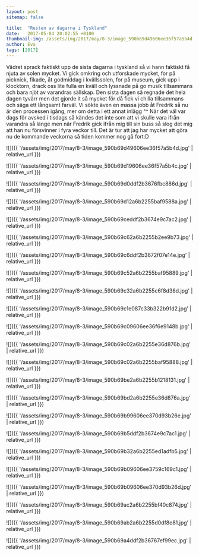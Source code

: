```yaml
---
layout: post
sitemap: false

title:  "Resten av dagarna i Tyskland"
date:   2017-05-04 20:02:55 +0100
thumbnail-img: /assets/img/2017/may/8-3/image_590b69d49606ee36f57a5b4d.jpg
author: Eva
tags: [2017]
---
```


Vädret sprack faktiskt upp de sista dagarna i tyskland så vi hann faktiskt få njuta av solen mycket. Vi gick omkring och utforskade mycket, for på picknick, fikade, åt godmiddag i kvällssolen, for på museum, gick upp i klocktorn, drack oss lite fulla en kväll och lyssnade på go musik tillsammans och bara njöt av varandras sällskap. Den sista dagen så regnade det hela dagen tyvärr men det gjorde it så mycket för då fick vi chilla tillsammans och säga ett långsamt farväl. Vi sökte även en massa jobb åt Fredrik så nu är den processen igång, mer om detta i ett annat inlägg ^^ När det väl var dags för avsked i tisdags så kändes det inte som att vi skulle vara ifrån varandra så länge men när Fredrik gick ifrån mig till sin buss så slog det mig att han nu försvinner i fyra veckor till. Det är tur att jag har mycket att göra nu de kommande veckorna så tiden kommer nog gå fort:D

![]({{ '/assets/img/2017/may/8-3/image_590b69d49606ee36f57a5b4d.jpg'  | relative_url }})

![]({{ '/assets/img/2017/may/8-3/image_590b69d19606ee36f57a5b4c.jpg'  | relative_url }})

![]({{ '/assets/img/2017/may/8-3/image_590b69d0ddf2b3676fbc886d.jpg'  | relative_url }})

![]({{ '/assets/img/2017/may/8-3/image_590b69d12a6b2255baf9588a.jpg'  | relative_url }})

![]({{ '/assets/img/2017/may/8-3/image_590b69ceddf2b3674e9c7ac2.jpg'  | relative_url }})

![]({{ '/assets/img/2017/may/8-3/image_590b69c62a6b2255b2ee9b73.jpg'  | relative_url }})

![]({{ '/assets/img/2017/may/8-3/image_590b69c6ddf2b3672f07e14e.jpg'  | relative_url }})

![]({{ '/assets/img/2017/may/8-3/image_590b69c52a6b2255baf95889.jpg'  | relative_url }})

![]({{ '/assets/img/2017/may/8-3/image_590b69c32a6b2255c6f8d38d.jpg'  | relative_url }})

![]({{ '/assets/img/2017/may/8-3/image_590b69c1e087c33b322b91d2.jpg'  | relative_url }})

![]({{ '/assets/img/2017/may/8-3/image_590b69c09606ee36f6e9148b.jpg'  | relative_url }})

![]({{ '/assets/img/2017/may/8-3/image_590b69c02a6b2255e36d876b.jpg'  | relative_url }})

![]({{ '/assets/img/2017/may/8-3/image_590b69c02a6b2255baf95888.jpg'  | relative_url }})

![]({{ '/assets/img/2017/may/8-3/image_590b69be2a6b2255b1218131.jpg'  | relative_url }})

![]({{ '/assets/img/2017/may/8-3/image_590b69bd2a6b2255e36d876a.jpg'  | relative_url }})

![]({{ '/assets/img/2017/may/8-3/image_590b69b99606ee370d93b26e.jpg'  | relative_url }})

![]({{ '/assets/img/2017/may/8-3/image_590b69b5ddf2b3674e9c7ac1.jpg'  | relative_url }})

![]({{ '/assets/img/2017/may/8-3/image_590b69b32a6b2255ed1adfb5.jpg'  | relative_url }})

![]({{ '/assets/img/2017/may/8-3/image_590b69b09606ee3759c169c1.jpg'  | relative_url }})

![]({{ '/assets/img/2017/may/8-3/image_590b69b09606ee370d93b26d.jpg'  | relative_url }})

![]({{ '/assets/img/2017/may/8-3/image_590b69ac2a6b2255bf40c874.jpg'  | relative_url }})

![]({{ '/assets/img/2017/may/8-3/image_590b69ab2a6b2255d0df8e81.jpg'  | relative_url }})

![]({{ '/assets/img/2017/may/8-3/image_590b69a4ddf2b36767ef99ec.jpg'  | relative_url }})

